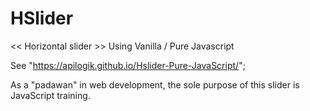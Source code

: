 # HSlider
<< Horizontal slider >>
Using Vanilla / Pure Javascript

See "https://apilogik.github.io/Hslider-Pure-JavaScript/";

As a "padawan" in web development, the sole purpose of this slider is JavaScript training.
